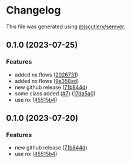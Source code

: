 # Changelog

This file was generated using [@jscutlery/semver](https://github.com/jscutlery/semver).

## 0.1.0 (2023-07-25)


### Features

* added nx flows ([2026731](https://github.com/rudderlabs/rudder-sdk-android/commit/2026731c7231152d87ea5a6faa55674536495900))
* added nx flows ([9e358ad](https://github.com/rudderlabs/rudder-sdk-android/commit/9e358ad19ddcaec2306e6eb4c7e744cfee504b10))
* new github release ([71b844d](https://github.com/rudderlabs/rudder-sdk-android/commit/71b844d8a72a2f6d1a46aa94b744772c53ce1ce0))
* some class added ([#7](https://github.com/rudderlabs/rudder-sdk-android/issues/7)) ([17da5a0](https://github.com/rudderlabs/rudder-sdk-android/commit/17da5a01ed9a76c8263c714298ae20ef9f89b04a))
* use nx ([45515b4](https://github.com/rudderlabs/rudder-sdk-android/commit/45515b427aafceb59d7b19c59ba1cf7fe3116da5))

## 0.1.0 (2023-07-20)


### Features

* new github release ([71b844d](https://github.com/rudderlabs/rudder-sdk-android/commit/71b844d8a72a2f6d1a46aa94b744772c53ce1ce0))
* use nx ([45515b4](https://github.com/rudderlabs/rudder-sdk-android/commit/45515b427aafceb59d7b19c59ba1cf7fe3116da5))
